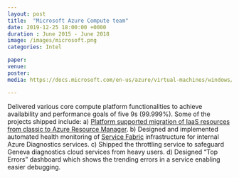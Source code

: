 ```yaml
---
layout: post
title:  "Microsoft Azure Compute team"
date: 2019-12-25 18:00:00 +0000
duration : June 2015 - June 2018
image: /images/microsoft.png
categories: Intel

paper:
venue: 
poster: 
media: https://docs.microsoft.com/en-us/azure/virtual-machines/windows/migration-classic-resource-manager-overview

---
```

Delivered various core compute platform functionalities to achieve availability and performance goals of five 9s (99.999%). 
Some of the projects shipped include: 
a) [Platform supported migration of IaaS resources from classic to Azure Resource Manager](https://docs.microsoft.com/en-us/azure/virtual-machines/windows/migration-classic-resource-manager-overview).
b) Designed and implemented automated health monitoring of [Service Fabric](https://docs.microsoft.com/en-us/azure/service-fabric/service-fabric-overview) infrastructure for internal Azure Diagnostics services.
c) Shipped the throttling service to safeguard Geneva diagnostics cloud services from heavy users.
d) Designed “Top Errors” dashboard which shows the trending errors in a service enabling easier debugging.
